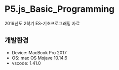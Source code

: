 # P5.js_Basic_Programming
2019년도 2학기 ES-기초프로그래밍 자료


개발환경
------
+ Device: MacBook Pro 2017
+ OS: mac OS Mojave 10.14.6
+ vscode: 1.41.0
